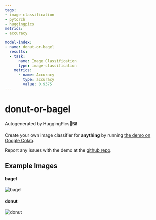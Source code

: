 ```yaml
---
tags:
- image-classification
- pytorch
- huggingpics
metrics:
- accuracy

model-index:
- name: donut-or-bagel
  results:
  - task:
      name: Image Classification
      type: image-classification
    metrics:
      - name: Accuracy
        type: accuracy
        value: 0.9375
---
```


# donut-or-bagel


Autogenerated by HuggingPics🤗🖼️

Create your own image classifier for **anything** by running [the demo on Google Colab](https://colab.research.google.com/github/nateraw/huggingpics/blob/main/HuggingPics.ipynb).

Report any issues with the demo at the [github repo](https://github.com/nateraw/huggingpics).


## Example Images


#### bagel

![bagel](images/bagel.jpg)

#### donut

![donut](images/donut.jpg)